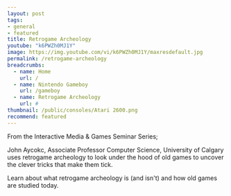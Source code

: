 ```yaml
---
layout: post
tags: 
- general
- featured
title: Retrogame Archeology
youtube: "k6PWZh0MJ1Y"
image: https://img.youtube.com/vi/k6PWZh0MJ1Y/maxresdefault.jpg
permalink: /retrogame-archeology
breadcrumbs:
  - name: Home
    url: /
  - name: Nintendo Gameboy
    url: /gameboy
  - name: Retrogame Archeology
    url: #
thumbnail: /public/consoles/Atari 2600.png
recommend: featured
---
```

From the Interactive Media & Games Seminar Series; 

John Aycokc, Associate Professor Computer Science, University of Calgary uses retrogame archeology to look under the hood of old games to uncover the clever tricks that make them tick. 

Learn about what retrogame archeology is (and isn't) and how old games are studied today.
